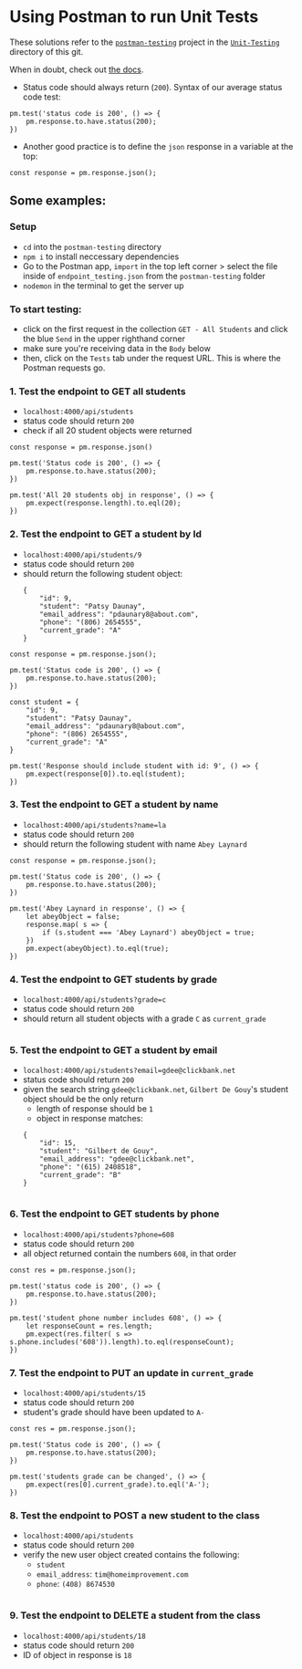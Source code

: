 # Using Postman to run Unit Tests

These solutions refer to the [`postman-testing`]() project in the [`Unit-Testing`]() directory of this git. 

When in doubt, check out [the docs](https://www.getpostman.com/docs/postman/scripts/test_scripts).

* Status code should always return (`200`). Syntax of our average status code test:
```
pm.test('status code is 200', () => {
    pm.response.to.have.status(200);
})
```

* Another good practice is to define the `json` response in a variable at the top:
```
const response = pm.response.json();
```


## Some examples:

### Setup
- `cd` into the `postman-testing` directory
- `npm i` to install neccessary dependencies
- Go to the Postman app, `import` in the top left corner > select the file inside of `endpoint_testing.json` from the `postman-testing` folder
- `nodemon` in the terminal to get the server up

### To start testing:
- click on the first request in the collection `GET - All Students` and click the blue `Send` in the upper righthand corner
- make sure you're receiving data in the `Body` below
- then, click on the `Tests` tab under the request URL. This is where the Postman requests go.

### 1. Test the endpoint to GET all students
- `localhost:4000/api/students`
- status code should return `200`
- check if all 20 student objects were returned

```
const response = pm.response.json()

pm.test('Status code is 200', () => {
    pm.response.to.have.status(200);
})

pm.test('All 20 students obj in response', () => {
    pm.expect(response.length).to.eql(20);
})
```


### 2. Test the endpoint to GET a student by Id
- `localhost:4000/api/students/9`
- status code should return `200`
- should return the following student object:
    ```
    {
        "id": 9,
        "student": "Patsy Daunay",
        "email_address": "pdaunary8@about.com",
        "phone": "(806) 2654555",
        "current_grade": "A"
    }
    ```

```
const response = pm.response.json();

pm.test('Status code is 200', () => {
    pm.response.to.have.status(200);
})

const student = {
    "id": 9,
    "student": "Patsy Daunay",
    "email_address": "pdaunary8@about.com",
    "phone": "(806) 2654555",
    "current_grade": "A"
}

pm.test('Response should include student with id: 9', () => {
    pm.expect(response[0]).to.eql(student);
})
```

### 3. Test the endpoint to GET a student by name
- `localhost:4000/api/students?name=la`
- status code should return `200`
- should return the following student with name `Abey Laynard`

```
const response = pm.response.json();

pm.test('Status code is 200', () => {
    pm.response.to.have.status(200);
})

pm.test('Abey Laynard in response', () => {
    let abeyObject = false;
    response.map( s => {
        if (s.student === 'Abey Laynard') abeyObject = true;
    })
    pm.expect(abeyObject).to.eql(true);
})
```


### 4. Test the endpoint to GET students by grade
- `localhost:4000/api/students?grade=c`
- status code should return `200`
- should return all student objects with a grade `C` as `current_grade`

```

```


### 5. Test the endpoint to GET a student by email
- `localhost:4000/api/students?email=gdee@clickbank.net`
- status code should return `200`
- given the search string `gdee@clickbank.net`, `Gilbert De Gouy`'s student object should be the only return
    - length of response should be `1`
    - object in response matches:
    ```
    {
        "id": 15,
        "student": "Gilbert de Gouy",
        "email_address": "gdee@clickbank.net",
        "phone": "(615) 2408518",
        "current_grade": "B"
    }

    ```

```

```


### 6. Test the endpoint to GET students by phone
- `localhost:4000/api/students?phone=608`
- status code should return `200`
- all object returned contain the numbers `608`, in that order

```
const res = pm.response.json();

pm.test('status code is 200', () => {
    pm.response.to.have.status(200);
})

pm.test('student phone number includes 608', () => {
    let responseCount = res.length;
    pm.expect(res.filter( s => s.phone.includes('608')).length).to.eql(responseCount);
})
```


### 7. Test the endpoint to PUT an update in `current_grade`
- `localhost:4000/api/students/15`
- status code should return `200`
- student's grade should have been updated to `A-`

```
const res = pm.response.json();

pm.test('Status code is 200', () => {
    pm.response.to.have.status(200);
})

pm.test('students grade can be changed', () => {
    pm.expect(res[0].current_grade).to.eql('A-');
})
```


### 8. Test the endpoint to POST a new student to the class
- `localhost:4000/api/students`
- status code should return `200`
- verify the new user object created contains the following:
    - `student`
    - `email_address`: `tim@homeimprovement.com`
    - `phone`: `(408) 8674530`

```

```


### 9. Test the endpoint to DELETE a student from the class
- `localhost:4000/api/students/18`
- status code should return `200`
- ID of object in response is `18`

```

```